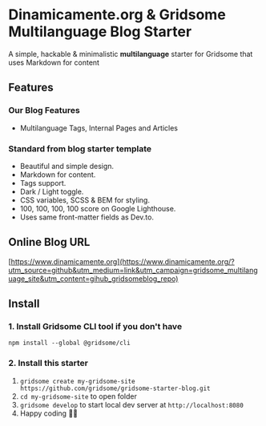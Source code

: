 
# Dinamicamente.org & Gridsome Multilanguage Blog Starter
A simple, hackable & minimalistic **multilanguage** starter for Gridsome that uses Markdown for content

## Features
### Our Blog Features

- Multilanguage Tags, Internal Pages and Articles

### Standard from blog starter template

- Beautiful and simple design.
- Markdown for content.
- Tags support.
- Dark / Light toggle.
- CSS variables, SCSS & BEM for styling.
- 100, 100, 100, 100 score on Google Lighthouse.
- Uses same front-matter fields as Dev.to.

## Online Blog URL

[https://www.dinamicamente.org](https://www.dinamicamente.org/?utm_source=github&utm_medium=link&utm_campaign=gridsome_multilanguage_site&utm_content=gihub_gridsomeblog_repo)

## Install

### 1. Install Gridsome CLI tool if you don't have

`npm install --global @gridsome/cli`

### 2. Install this starter

1. `gridsome create my-gridsome-site https://github.com/gridsome/gridsome-starter-blog.git`
2. `cd my-gridsome-site` to open folder
3. `gridsome develop` to start local dev server at `http://localhost:8080`
4. Happy coding 🎉🙌
